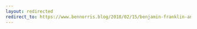 ```yaml
---
layout: redirected
redirect_to: https://www.bennorris.blog/2018/02/15/benjamin-franklin-an.html
---
```

